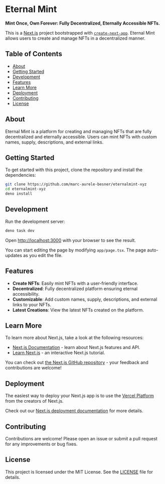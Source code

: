 # Eternal Mint

**Mint Once, Own Forever: Fully Decentralized, Eternally Accessible NFTs.**

This is a [Next.js](https://nextjs.org) project bootstrapped with [`create-next-app`](https://nextjs.org/docs/app/api-reference/cli/create-next-app). Eternal Mint allows users to create and manage NFTs in a decentralized manner.

## Table of Contents

- [About](#about)
- [Getting Started](#getting-started)
- [Development](#development)
- [Features](#features)
- [Learn More](#learn-more)
- [Deployment](#deployment)
- [Contributing](#contributing)
- [License](#license)

## About

Eternal Mint is a platform for creating and managing NFTs that are fully decentralized and eternally accessible. Users can mint NFTs with custom names, supply, descriptions, and external links.

## Getting Started

To get started with this project, clone the repository and install the dependencies:

```bash
git clone https://github.com/marc-aurele-besner/eternalmint-xyz
cd eternalmint-xyz
deno install
```

## Development

Run the development server:

```bash
deno task dev
```

Open [http://localhost:3000](http://localhost:3000) with your browser to see the result.

You can start editing the page by modifying `app/page.tsx`. The page auto-updates as you edit the file.

## Features

- **Create NFTs**: Easily mint NFTs with a user-friendly interface.
- **Decentralized**: Fully decentralized platform ensuring eternal accessibility.
- **Customizable**: Add custom names, supply, descriptions, and external links to your NFTs.
- **Latest Creations**: View the latest NFTs created on the platform.

## Learn More

To learn more about Next.js, take a look at the following resources:

- [Next.js Documentation](https://nextjs.org/docs) - learn about Next.js features and API.
- [Learn Next.js](https://nextjs.org/learn) - an interactive Next.js tutorial.

You can check out [the Next.js GitHub repository](https://github.com/vercel/next.js) - your feedback and contributions are welcome!

## Deployment

The easiest way to deploy your Next.js app is to use the [Vercel Platform](https://vercel.com/new?utm_medium=default-template&filter=next.js&utm_source=create-next-app&utm_campaign=create-next-app-readme) from the creators of Next.js.

Check out our [Next.js deployment documentation](https://nextjs.org/docs/app/building-your-application/deploying) for more details.

## Contributing

Contributions are welcome! Please open an issue or submit a pull request for any improvements or bug fixes.

## License

This project is licensed under the MIT License. See the [LICENSE](LICENSE) file for details.
